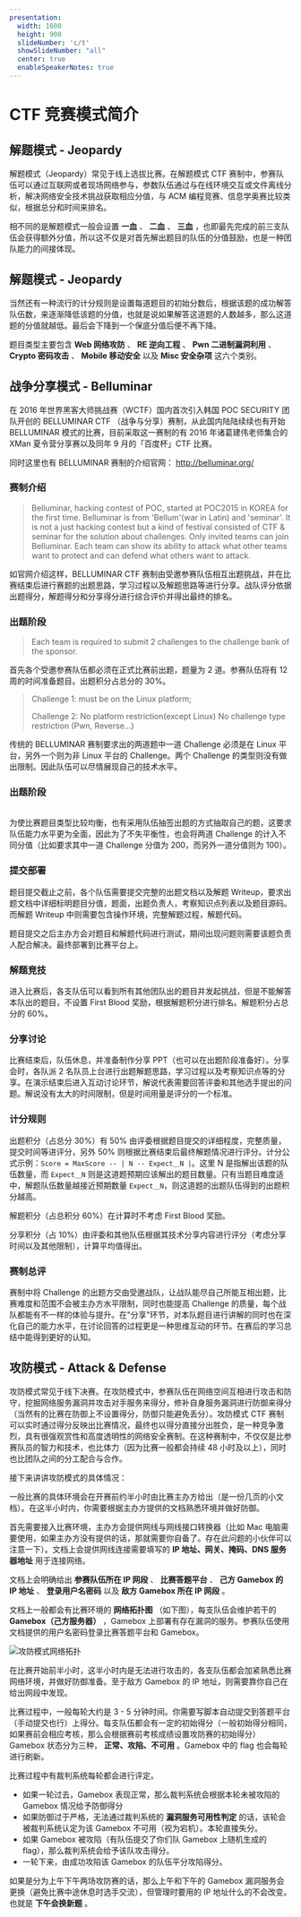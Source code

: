 ```yaml
---
presentation:
  width: 1600
  height: 900
  slideNumber: 'c/t'
  showSlideNumber: "all"
  center: true
  enableSpeakerNotes: true
---
```


<!-- slide -->
# CTF 竞赛模式简介

<!-- slide -->
## 解题模式 - Jeopardy

解题模式（Jeopardy）常见于线上选拔比赛。在解题模式 CTF 赛制中，参赛队伍可以通过互联网或者现场网络参与，参数队伍通过与在线环境交互或文件离线分析，解决网络安全技术挑战获取相应分值，与 ACM
编程竞赛、信息学奥赛比较类似，根据总分和时间来排名。

相不同的是解题模式一般会设置 **一血** 、 **二血** 、 **三血** ，也即最先完成的前三支队伍会获得额外分值，所以这不仅是对首先解出题目的队伍的分值鼓励，也是一种团队能力的间接体现。

<!-- slide -->
## 解题模式 - Jeopardy
当然还有一种流行的计分规则是设置每道题目的初始分数后，根据该题的成功解答队伍数，来逐渐降低该题的分值，也就是说如果解答这道题的人数越多，那么这道题的分值就越低。最后会下降到一个保底分值后便不再下降。

题目类型主要包含 **Web 网络攻防** 、 **RE 逆向工程** 、 **Pwn 二进制漏洞利用** 、 **Crypto 密码攻击** 、 **Mobile 移动安全** 以及 **Misc 安全杂项** 这六个类别。

<!-- slide -->
## 战争分享模式 - Belluminar

在 2016 年世界黑客大师挑战赛（WCTF）国内首次引入韩国 POC SECURITY 团队开创的 BELLUMINAR CTF （战争与分享）赛制，从此国内陆陆续续也有开始 BELLUMINAR 模式的比赛，目前采取这一赛制的有 2016
年诸葛建伟老师集合的 XMan 夏令营分享赛以及同年 9 月的「百度杯」CTF 比赛。

同时这里也有 BELLUMINAR 赛制的介绍官网： <http://belluminar.org/>

<!-- slide -->
### 赛制介绍

> Belluminar, hacking contest of POC, started at POC2015 in KOREA for the first time. Belluminar is from 'Bellum'(war in Latin) and 'seminar'. It is not a just hacking contest but a kind of
> festival consisted of CTF & seminar for the solution about challenges. Only invited teams can join Belluminar. Each team can show its ability to attack what other teams want to protect and can
> defend what others want to attack.

如官网介绍这样，BELLUMINAR CTF 赛制由受邀参赛队伍相互出题挑战，并在比赛结束后进行赛题的出题思路，学习过程以及解题思路等进行分享。战队评分依据出题得分，解题得分和分享得分进行综合评价并得出最终的排名。

<!-- slide -->
### 出题阶段

> Each team is required to submit 2 challenges to the challenge bank of the sponsor.

首先各个受邀参赛队伍都必须在正式比赛前出题，题量为 2 道。参赛队伍将有 12 周的时间准备题目。出题积分占总分的 30%。

> Challenge 1: must be on the Linux platform;
>
> Challenge 2: No platform restriction(except Linux) No challenge type restriction (Pwn, Reverse...)

传统的 BELLUMINAR 赛制要求出的两道题中一道 Challenge 必须是在 Linux 平台，另外一个则为非 Linux 平台的 Challenge。两个 Challenge 的类型则没有做出限制。因此队伍可以尽情展现自己的技术水平。

<!-- slide -->
### 出题阶段
<br>
为使比赛题目类型比较均衡，也有采用队伍抽签出题的方式抽取自己的题，这要求队伍能力水平更为全面，因此为了不失平衡性，也会将两道 Challenge 的计入不同分值（比如要求其中一道 Challenge 分值为
200，而另外一道分值则为 100）。

<!-- slide -->
### 提交部署

题目提交截止之前，各个队伍需要提交完整的出题文档以及解题 Writeup，要求出题文档中详细标明题目分值，题面，出题负责人，考察知识点列表以及题目源码。而解题 Writeup
中则需要包含操作环境，完整解题过程，解题代码。

题目提交之后主办方会对题目和解题代码进行测试，期间出现问题则需要该题负责人配合解决。最终部署到比赛平台上。

<!-- slide -->
### 解题竞技

进入比赛后，各支队伍可以看到所有其他团队出的题目并发起挑战，但是不能解答本队出的题目，不设置 First Blood 奖励，根据解题积分进行排名。解题积分占总分的 60%。

<!-- slide -->
### 分享讨论

比赛结束后，队伍休息，并准备制作分享 PPT（也可以在出题阶段准备好）。分享会时，各队派 2
名队员上台进行出题解题思路，学习过程以及考察知识点等的分享。在演示结束后进入互动讨论环节，解说代表需要回答评委和其他选手提出的问题。解说没有太大的时间限制，但是时间用量是评分的一个标准。

<!-- slide -->
### 计分规则

出题积分（占总分 30%）有 50% 由评委根据题目提交的详细程度，完整质量，提交时间等进评分，另外 50% 则根据比赛结束后最终解题情况进行评分。计分公式示例：`Score = MaxScore -- | N -- Expect＿N |`。这里 N
是指解出该题的队伍数量，而 `Expect＿N` 则是这道题预期应该解出的题目数量。只有当题目难度适中，解题队伍数量越接近预期数量 `Expect＿N`，则这道题的出题队伍得到的出题积分越高。

解题积分（占总积分 60%）在计算时不考虑 First Blood 奖励。

分享积分（占 10%）由评委和其他队伍根据其技术分享内容进行评分（考虑分享时间以及其他限制），计算平均值得出。

<!-- slide -->
### 赛制总评

赛制中将 Challenge 的出题方交由受邀战队，让战队能尽自己所能互相出题，比赛难度和范围不会被主办方水平限制，同时也能提高 Challenge
的质量，每个战队都能有不一样的体验与提升。在"分享"环节，对本队题目进行讲解的同时也在深化自己的能力水平，在讨论回答的过程更是一种思维互动的环节。在赛后的学习总结中能得到更好的认知。

<!-- slide -->
## 攻防模式 - Attack & Defense

攻防模式常见于线下决赛。在攻防模式中，参赛队伍在网络空间互相进行攻击和防守，挖掘网络服务漏洞并攻击对手服务来得分，修补自身服务漏洞进行防御来得分（当然有的比赛在防御上不设置得分，防御只能避免丢分）。攻防模式
CTF 赛制可以实时通过得分反映出比赛情况，最终也以得分直接分出胜负，是一种竞争激烈，具有很强观赏性和高度透明性的网络安全赛制。在这种赛制中，不仅仅是比参赛队员的智力和技术，也比体力（因为比赛一般都会持续
48 小时及以上），同时也比团队之间的分工配合与合作。

<!-- slide -->
接下来讲讲攻防模式的具体情况：

一般比赛的具体环境会在开赛前约半小时由比赛主办方给出（是一份几页的小文档）。在这半小时内，你需要根据主办方提供的文档熟悉环境并做好防御。

首先需要接入比赛环境，主办方会提供网线与网线接口转换器（比如 Mac 电脑需要使用，如果主办方没有提供的话，那就需要你自备了。存在此问题的小伙伴可以注意一下）。文档上会提供网线连接需要填写的 **IP
地址、网关、掩码、DNS 服务器地址** 用于连接网络。

文档上会明确给出 **参赛队伍所在 IP 网段** 、 **比赛答题平台** 、 **己方 Gamebox 的 IP 地址** 、 **登录用户名密码** 以及 **敌方 Gamebox 所在 IP 网段** 。

<!-- slide -->
<div id="left">

文档上一般都会有比赛环境的 **网络拓扑图** （如下图），每支队伍会维护若干的 **Gamebox（己方服务器）** ，Gamebox 上部署有存在漏洞的服务。参赛队伍使用文档提供的用户名密码登录比赛答题平台和 Gamebox。

</div>

<div id="right">

![攻防模式网络拓扑](/introduction/images/network.jpg)

</div>
<!-- slide -->
在比赛开始前半小时，这半小时内是无法进行攻击的，各支队伍都会加紧熟悉比赛网络环境，并做好防御准备。至于敌方 Gamebox 的 IP 地址，则需要靠你自己在给出网段中发现。

比赛过程中，一般每轮大约是 3 - 5
分钟时间。你需要写脚本自动提交到答题平台（手动提交也行）上得分。每支队伍都会有一定的初始得分（一般初始得分相同，如果赛前会相应考核，那么会根据赛前考核成绩设置攻防赛的初始得分）Gamebox 状态分为三种，
**正常、攻陷、不可用** 。Gamebox 中的 flag 也会每轮进行刷新。

<!-- slide -->
比赛过程中有裁判系统每轮都会进行评定。

- 如果一轮过去，Gamebox 表现正常，那么裁判系统会根据本轮未被攻陷的 Gamebox 情况给予防御得分
- 如果防御过于严格，无法通过裁判系统的 **漏洞服务可用性判定** 的话，该轮会被裁判系统认定为该 Gamebox 不可用（视为宕机）。本轮直接失分。
- 如果 Gamebox 被攻陷（有队伍提交了你们队 Gamebox 上随机生成的 flag），那么裁判系统会给予该队攻击得分。
- 一轮下来，由成功攻陷该 Gamebox 的队伍平分攻陷得分。

如果是分为上午下午两场攻防赛的话，那么上午和下午的 Gamebox 漏洞服务会更换（避免比赛中途休息时选手交流），但管理时要用的 IP 地址什么的不会改变。也就是 **下午会换新题** 。
